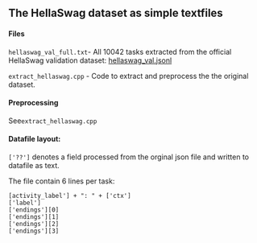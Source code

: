 ## The HellaSwag dataset as simple textfiles

#### Files

`hellaswag_val_full.txt`- All 10042 tasks extracted from the official HellaSwag validation dataset: [hellaswag_val.jsonl](https://github.com/rowanz/hellaswag/blob/master/data/hellaswag_val.jsonl)

`extract_hellaswag.cpp` - Code to extract and preprocess the the original dataset.

#### Preprocessing

See`extract_hellaswag.cpp`

#### Datafile layout:

`['??']` denotes a field processed from the orginal json file and written to datafile as text.

The file contain 6 lines per task:

```
[activity_label'] + ": " + ['ctx']
['label']
['endings'][0]
['endings'][1]
['endings'][2]
['endings'][3]
```
